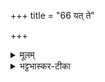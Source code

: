 +++
title = "66 यत् ते"

+++


<details><summary>मूलम्</summary>

यत् ते॑ सृ॒ष्टस्य॑ य॒तः ।   
विक॑ङ्कत॒म् भा आ॑र्च्छज् जातवेदः   ।  
तया॑ भा॒सा सम्मि॑तः ।       
उ॒रुन् नो॑ लो॒कम् अनु॒ प्रभा॑हि ।
</details>

<details><summary>भट्टभास्कर-टीका</summary>

सतो बृहत्या वा । हे जातवेदः! तव सृष्टस्य यतः प्रजापतिसकाशात् गच्छतः यत् या भाः दीप्तिः । लिङ्गव्यत्ययश्छान्दसः । विकङ्कतं वृक्षं आर्छत् आगच्छत् तया भासा सम्मितः समन्ताद्युक्तः नः अस्माकं उरुं लोकं स्थानं अनु प्रभाहि अनुक्रमेण प्रकाशय ॥
</details>